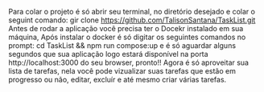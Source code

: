 Para colar o projeto é só abrir seu terminal, no diretório desejado e
colar o seguint comando: gir clone https://github.com/TalisonSantana/TaskList.git
Antes de rodar a aplicação você precisa ter o Docekr instalado em sua máquina,
Após instalar o docker é só digitar os seguintes comandos no prompt: cd TaskList && npm run compose:up
e é só aguardar alguns segundos que sua aplicação logo estará disponível na porta http://localhost:3000 do seu browser, pronto!!
Agora é só aproveitar sua lista de tarefas, nela você pode vizualizar suas tarefas que estão
em progresso ou não, editar, excluír e até mesmo criar várias tarefas.
